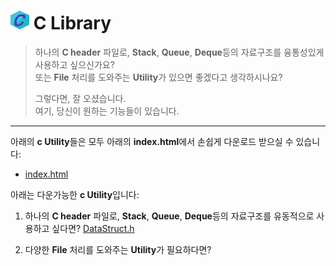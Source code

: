 # ![C icon](https://github.com/hynrusang/c-lib/blob/main/resource/logo.png) C Library  
> 하나의 **C header** 파일로, **Stack**, **Queue**, **Deque**등의 자료구조를 융통성있게 사용하고 싶으신가요?  
> 또는 **File** 처리를 도와주는 **Utility**가 있으면 좋겠다고 생각하시나요?  
>   
> 그렇다면, 잘 오셨습니다.  
> 여기, 당신이 원하는 기능들이 있습니다.
---
아래의 **c Utility**들은 모두 아래의 **index.html**에서 손쉽게 다운로드 받으실 수 있습니다:

- [index.html](https://hynrusang.github.io/c-lib/)

아래는 다운가능한 **c Utility**입니다:
1. 하나의 **C header** 파일로, **Stack**, **Queue**, **Deque**등의 자료구조를 유동적으로 사용하고 싶다면? [DataStruct.h](https://github.com/hynrusang/c-lib/blob/main/datastruct.md)  
  
2. 다양한 **File** 처리를 도와주는 **Utility**가 필요하다면?  
  

